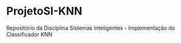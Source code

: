 # ProjetoSI-KNN
Repositório da Disciplina Sistemas Inteligentes - Implementação do Classificador KNN
